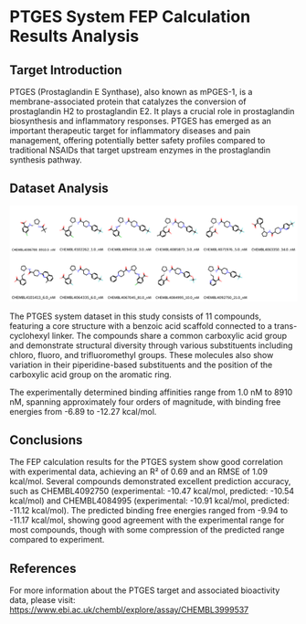 # PTGES System FEP Calculation Results Analysis

## Target Introduction

PTGES (Prostaglandin E Synthase), also known as mPGES-1, is a membrane-associated protein that catalyzes the conversion of prostaglandin H2 to prostaglandin E2. It plays a crucial role in prostaglandin biosynthesis and inflammatory responses. PTGES has emerged as an important therapeutic target for inflammatory diseases and pain management, offering potentially better safety profiles compared to traditional NSAIDs that target upstream enzymes in the prostaglandin synthesis pathway.

## Dataset Analysis

![Molecular structures of representative compounds](mol_grid.png)

The PTGES system dataset in this study consists of 11 compounds, featuring a core structure with a benzoic acid scaffold connected to a trans-cyclohexyl linker. The compounds share a common carboxylic acid group and demonstrate structural diversity through various substituents including chloro, fluoro, and trifluoromethyl groups. These molecules also show variation in their piperidine-based substituents and the position of the carboxylic acid group on the aromatic ring.

The experimentally determined binding affinities range from 1.0 nM to 8910 nM, spanning approximately four orders of magnitude, with binding free energies from -6.89 to -12.27 kcal/mol.

## Conclusions

The FEP calculation results for the PTGES system show good correlation with experimental data, achieving an R² of 0.69 and an RMSE of 1.09 kcal/mol. Several compounds demonstrated excellent prediction accuracy, such as CHEMBL4092750 (experimental: -10.47 kcal/mol, predicted: -10.54 kcal/mol) and CHEMBL4084995 (experimental: -10.91 kcal/mol, predicted: -11.12 kcal/mol). The predicted binding free energies ranged from -9.94 to -11.17 kcal/mol, showing good agreement with the experimental range for most compounds, though with some compression of the predicted range compared to experiment.

## References

For more information about the PTGES target and associated bioactivity data, please visit:
https://www.ebi.ac.uk/chembl/explore/assay/CHEMBL3999537 